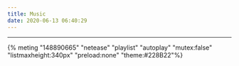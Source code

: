 ```yaml
---
title: Music
date: 2020-06-13 06:40:29
---
```


---

{% meting "148890665" "netease" "playlist" "autoplay" "mutex:false" "listmaxheight:340px" "preload:none" "theme:#228B22"%}